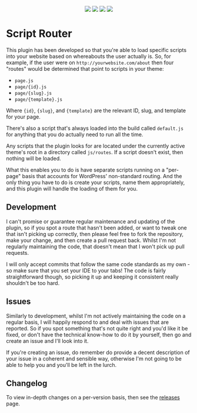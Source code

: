<p align="center">
<a href="https://travis-ci.org/Vyygir/script-router"><img src="https://travis-ci.org/Vyygir/script-router.svg?branch=master"></a>
<a href="https://packagist.org/packages/vyygir/script-router"><img src="https://poser.pugx.org/vyygir/script-router/v/stable.svg"></a>
<a href="https://packagist.org/packages/vyygir/script-router"><img src="https://poser.pugx.org/vyygir/script-router/license"></a>
<a href="https://packagist.org/packages/vyygir/script-router"><img src="https://poser.pugx.org/vyygir/script-router/downloads.svg"></a>
</p>

# Script Router #

This plugin has been developed so that you're able to load specific scripts into your website
based on whereabouts the user actually is. So, for example, if the user were on
`http://yourwebsite.com/about` then four "routes" would be determined that point to scripts in
your theme:

- `page.js`
- `page/{id}.js`
- `page/{slug}.js`
- `page/{template}.js`

Where `{id}`, `{slug}`, and `{template}` are the relevant ID, slug, and template for your page.

There's also a script that's always loaded into the build called `default.js` for anything that
you do actually need to run all the time.

Any scripts that the plugin looks for are located under the currently active theme's root in a
directory called `js/routes`. If a script doesn't exist, then nothing will be loaded.

What this enables you to do is have separate scripts running on a "per-page" basis that accounts
for WordPress' non-standard routing. And the only thing you have to do is create your scripts,
name them appropriately, and this plugin will handle the loading of them for you.

## Development ##

I can't promise or guarantee regular maintenance and updating of the plugin, so if you spot a
route that hasn't been added, or want to tweak one that isn't picking up correctly, then please
feel free to fork the repository, make your change, and then create a pull request back. Whilst
I'm not regularly maintaining the code, that doesn't mean that I won't pick up pull requests.

I will only accept commits that follow the same code standards as my own - so make sure that you
set your IDE to your tabs! The code is fairly straightforward though, so picking it up and
keeping it consistent really shouldn't be too hard.

## Issues ##

Similarly to development, whilst I'm not actively maintaining the code on a regular basis, I
will happily respond to and deal with issues that are reported. So if you spot something that's
not quite right and you'd like it be fixed, or don't have the technical know-how to do it by
yourself, then go and create an issue and I'll look into it.

If you're creating an issue, do remember do provide a decent description of your issue in a
coherent and sensible way, otherwise I'm not going to be able to help you and you'll be left in
the lurch.

## Changelog ##

To view in-depth changes on a per-version basis, then see the
[releases](https://github.com/Vyygir/script-router/releases) page.
